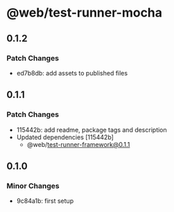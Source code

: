 # @web/test-runner-mocha

## 0.1.2

### Patch Changes

- ed7b8db: add assets to published files

## 0.1.1

### Patch Changes

- 115442b: add readme, package tags and description
- Updated dependencies [115442b]
  - @web/test-runner-framework@0.1.1

## 0.1.0

### Minor Changes

- 9c84a1b: first setup
